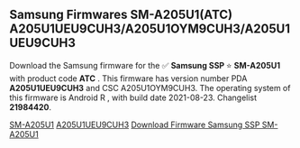 <h2>Samsung Firmwares SM-A205U1(ATC) A205U1UEU9CUH3/A205U1OYM9CUH3/A205U1UEU9CUH3</h2>
Download the Samsung firmware for the ✅ <strong>Samsung SSP </strong> ⭐ <strong>SM-A205U1</strong> with product code <strong>ATC</strong> . This firmware has version number PDA <strong>A205U1UEU9CUH3</strong> and CSC A205U1OYM9CUH3. The operating system of this firmware is Android R , with build date 2021-08-23. Changelist <strong>21984420</strong>.


[SM-A205U1](https://samfirm.shop/samsung/model/SM-A205U1)
[A205U1UEU9CUH3](https://samfirm.shop/samsung/pda/A205U1UEU9CUH3)
[Download Firmware Samsung SSP SM-A205U1](https://samfirm.shop/samsung/firmware/475715)
